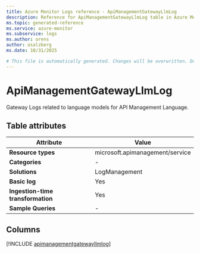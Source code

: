 ```yaml
---
title: Azure Monitor Logs reference - ApiManagementGatewayLlmLog
description: Reference for ApiManagementGatewayLlmLog table in Azure Monitor Logs.
ms.topic: generated-reference
ms.service: azure-monitor
ms.subservice: logs
ms.author: orens
author: osalzberg
ms.date: 10/31/2025

# This file is automatically generated. Changes will be overwritten. Do not change this file directly.
---
```


# ApiManagementGatewayLlmLog

Gateway Logs related to language models for API Management Language.


## Table attributes

|Attribute|Value|
|---|---|
|**Resource types**|microsoft.apimanagement/service|
|**Categories**|-|
|**Solutions**| LogManagement|
|**Basic log**|Yes|
|**Ingestion-time transformation**|Yes|
|**Sample Queries**|-|



## Columns
  
[!INCLUDE [apimanagementgatewayllmlog](~/reusable-content/ce-skilling/azure/includes/azure-monitor/reference/tables/apimanagementgatewayllmlog-include.md)]
